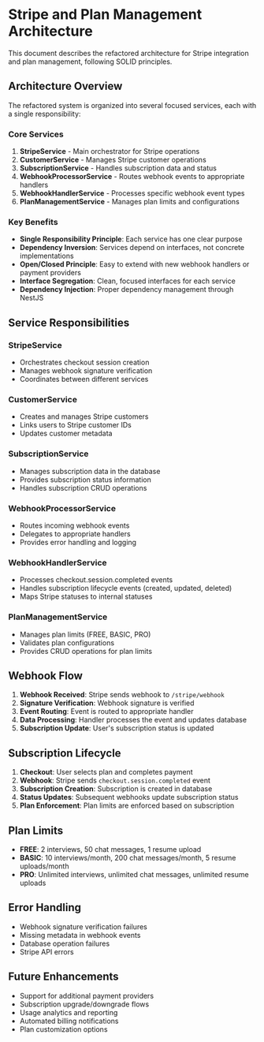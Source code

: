 # Stripe and Plan Management Architecture

This document describes the refactored architecture for Stripe integration and plan management, following SOLID principles.

## Architecture Overview

The refactored system is organized into several focused services, each with a single responsibility:

### Core Services

1. **StripeService** - Main orchestrator for Stripe operations
2. **CustomerService** - Manages Stripe customer operations
3. **SubscriptionService** - Handles subscription data and status
4. **WebhookProcessorService** - Routes webhook events to appropriate handlers
5. **WebhookHandlerService** - Processes specific webhook event types
6. **PlanManagementService** - Manages plan limits and configurations

### Key Benefits

- **Single Responsibility Principle**: Each service has one clear purpose
- **Dependency Inversion**: Services depend on interfaces, not concrete implementations
- **Open/Closed Principle**: Easy to extend with new webhook handlers or payment providers
- **Interface Segregation**: Clean, focused interfaces for each service
- **Dependency Injection**: Proper dependency management through NestJS

## Service Responsibilities

### StripeService
- Orchestrates checkout session creation
- Manages webhook signature verification
- Coordinates between different services

### CustomerService
- Creates and manages Stripe customers
- Links users to Stripe customer IDs
- Updates customer metadata

### SubscriptionService
- Manages subscription data in the database
- Provides subscription status information
- Handles subscription CRUD operations

### WebhookProcessorService
- Routes incoming webhook events
- Delegates to appropriate handlers
- Provides error handling and logging

### WebhookHandlerService
- Processes checkout.session.completed events
- Handles subscription lifecycle events (created, updated, deleted)
- Maps Stripe statuses to internal statuses

### PlanManagementService
- Manages plan limits (FREE, BASIC, PRO)
- Validates plan configurations
- Provides CRUD operations for plan limits

## Webhook Flow

1. **Webhook Received**: Stripe sends webhook to `/stripe/webhook`
2. **Signature Verification**: Webhook signature is verified
3. **Event Routing**: Event is routed to appropriate handler
4. **Data Processing**: Handler processes the event and updates database
5. **Subscription Update**: User's subscription status is updated

## Subscription Lifecycle

1. **Checkout**: User selects plan and completes payment
2. **Webhook**: Stripe sends `checkout.session.completed` event
3. **Subscription Creation**: Subscription is created in database
4. **Status Updates**: Subsequent webhooks update subscription status
5. **Plan Enforcement**: Plan limits are enforced based on subscription

## Plan Limits

- **FREE**: 2 interviews, 50 chat messages, 1 resume upload
- **BASIC**: 10 interviews/month, 200 chat messages/month, 5 resume uploads/month
- **PRO**: Unlimited interviews, unlimited chat messages, unlimited resume uploads

## Error Handling

- Webhook signature verification failures
- Missing metadata in webhook events
- Database operation failures
- Stripe API errors

## Future Enhancements

- Support for additional payment providers
- Subscription upgrade/downgrade flows
- Usage analytics and reporting
- Automated billing notifications
- Plan customization options

